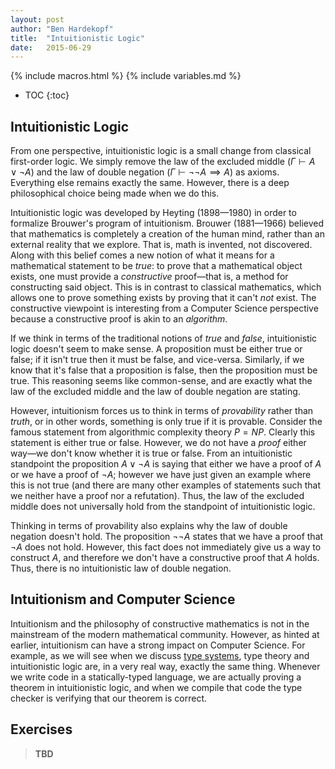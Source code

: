 ```yaml
---
layout: post
author: "Ben Hardekopf"
title:  "Intuitionistic Logic"
date:   2015-06-29
---
```


{% include macros.html %}
{% include variables.md %}

* TOC
{:toc}

## Intuitionistic Logic

From one perspective, intuitionistic logic is a small change from
classical first-order logic. We simply remove the law of the excluded
middle ($\Gamma \vdash A \lor \neg A$) and the law of double negation
($\Gamma \vdash \neg \neg A \implies A$) as axioms. Everything else
remains exactly the same. However, there is a deep philosophical
choice being made when we do this.

Intuitionistic logic was developed by Heyting (1898&mdash;1980) in
order to formalize Brouwer's program of intuitionism. Brouwer
(1881&mdash;1966) believed that mathematics is completely a creation
of the human mind, rather than an external reality that we
explore. That is, math is invented, not discovered. Along with this
belief comes a new notion of what it means for a mathematical
statement to be _true_: to prove that a mathematical object exists,
one must provide a _constructive_ proof&mdash;that is, a method for
constructing said object. This is in contrast to classical
mathematics, which allows one to prove something exists by proving
that it can't _not_ exist. The constructive viewpoint is interesting
from a Computer Science perspective because a constructive proof is
akin to an _algorithm_.

If we think in terms of the traditional notions of _true_ and _false_,
intuitionistic logic doesn't seem to make sense. A proposition must be
either true or false; if it isn't true then it must be false, and
vice-versa. Similarly, if we know that it's false that a proposition
is false, then the proposition must be true. This reasoning seems like
common-sense, and are exactly what the law of the excluded middle and
the law of double negation are stating.

However, intuitionism forces us to think in terms of _provability_
rather than _truth_, or in other words, something is only true if it
is provable. Consider the famous statement from algorithmic complexity
theory $P = \mathit{NP}$. Clearly this statement is either true or
false. However, we do not have a _proof_ either way&mdash;we don't
know whether it is true or false. From an intuitionistic standpoint
the proposition $A \lor \neg A$ is saying that either we have a proof
of $A$ or we have a proof of $\neg A$; however we have just given an
example where this is not true (and there are many other examples of
statements such that we neither have a proof nor a refutation). Thus,
the law of the excluded middle does not universally hold from the
standpoint of intuitionistic logic.

Thinking in terms of provability also explains why the law of double
negation doesn't hold. The proposition $\neg\neg A$ states that we
have a proof that $\neg A$ does not hold. However, this fact does not
immediately give us a way to construct $A$, and therefore we don't
have a constructive proof that $A$ holds. Thus, there is no
intuitionistic law of double negation.

## Intuitionism and Computer Science

Intuitionism and the philosophy of constructive mathematics is not in
the mainstream of the modern mathematical community. However, as
hinted at earlier, intuitionism can have a strong impact on Computer
Science. For example, as we will see when we discuss
[type systems](???), type theory and intuitionistic logic are, in a
very real way, exactly the same thing. Whenever we write code in a
statically-typed language, we are actually proving a theorem in
intuitionistic logic, and when we compile that code the type checker
is verifying that our theorem is correct.

## Exercises

> __TBD__
